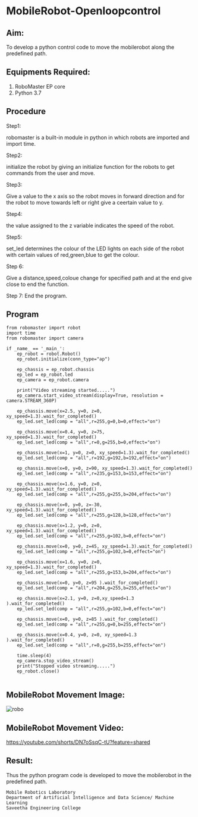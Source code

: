 # MobileRobot-Openloopcontrol
## Aim:

To develop a python control code to move the mobilerobot along the predefined path.

## Equipments Required:
1. RoboMaster EP core
2. Python 3.7

## Procedure

Step1:

robomaster is a built-in module in python in which robots are imported and import time.

Step2:

initialize the robot by giving an initialize function for the robots to get commands from the user and move.

Step3:

Give a value to the x axis so the robot moves in forward direction and for the robot to move towards left or right give a ceertain value to y.

Step4:

the value assigned to the z variable indicates the speed of the robot.

Step5:

set_led determines the colour of the LED lights on each side of the robot with certain values of red,green,blue to get the colour.

Step 6:

Give a distance,speed,coloue change for specified path and at the end give close to end the function.

Step 7:
End the program.

## Program
```
from robomaster import robot
import time
from robomaster import camera

if _name_ == '_main_':
    ep_robot = robot.Robot()
    ep_robot.initialize(conn_type="ap")

    ep_chassis = ep_robot.chassis
    ep_led = ep_robot.led
    ep_camera = ep_robot.camera

    print("Video streaming started.....")
    ep_camera.start_video_stream(display=True, resolution = camera.STREAM_360P)

    ep_chassis.move(x=2.5, y=0, z=0, xy_speed=1.3).wait_for_completed()
    ep_led.set_led(comp = "all",r=255,g=0,b=0,effect="on")

    ep_chassis.move(x=0.4, y=0, z=75, xy_speed=1.3).wait_for_completed()
    ep_led.set_led(comp = "all",r=0,g=255,b=0,effect="on")

    ep_chassis.move(x=1, y=0, z=0, xy_speed=1.3).wait_for_completed()
    ep_led.set_led(comp = "all",r=192,g=192,b=192,effect="on")

    ep_chassis.move(x=0, y=0, z=90, xy_speed=1.3).wait_for_completed()
    ep_led.set_led(comp = "all",r=235,g=153,b=153,effect="on")

    ep_chassis.move(x=1.6, y=0, z=0, xy_speed=1.3).wait_for_completed()
    ep_led.set_led(comp = "all",r=255,g=255,b=204,effect="on")

    ep_chassis.move(x=0, y=0, z=-30, xy_speed=1.3).wait_for_completed()
    ep_led.set_led(comp = "all",r=255,g=128,b=128,effect="on")

    ep_chassis.move(x=1.2, y=0, z=0, xy_speed=1.3).wait_for_completed()
    ep_led.set_led(comp = "all",r=255,g=102,b=0,effect="on")

    ep_chassis.move(x=0, y=0, z=45, xy_speed=1.3).wait_for_completed()
    ep_led.set_led(comp = "all",r=255,g=102,b=0,effect="on")
    
    ep_chassis.move(x=1.6, y=0, z=0, xy_speed=1.3).wait_for_completed()
    ep_led.set_led(comp = "all",r=255,g=153,b=204,effect="on")
    
    ep_chassis.move(x=0, y=0, z=95 ).wait_for_completed()
    ep_led.set_led(comp = "all",r=204,g=255,b=255,effect="on")

    ep_chassis.move(x=2.1, y=0, z=0,xy_speed=1.3 ).wait_for_completed()
    ep_led.set_led(comp = "all",r=255,g=102,b=0,effect="on")

    ep_chassis.move(x=0, y=0, z=85 ).wait_for_completed()
    ep_led.set_led(comp = "all",r=255,g=0,b=255,effect="on")

    ep_chassis.move(x=0.4, y=0, z=0, xy_speed=1.3 ).wait_for_completed()
    ep_led.set_led(comp = "all",r=0,g=255,b=255,effect="on")

    time.sleep(4)
    ep_camera.stop_video_stream()
    print("Stopped video streaming.....")
    ep_robot.close()
    
```

## MobileRobot Movement Image:

![robo](./img/robomaster.png)


## MobileRobot Movement Video:

 https://youtube.com/shorts/DN7oSsqC-tU?feature=shared


## Result:
Thus the python program code is developed to move the mobilerobot in the predefined path.

```
Mobile Robotics Laboratory
Department of Artificial Intelligence and Data Science/ Machine Learning
Saveetha Engineering College
```
